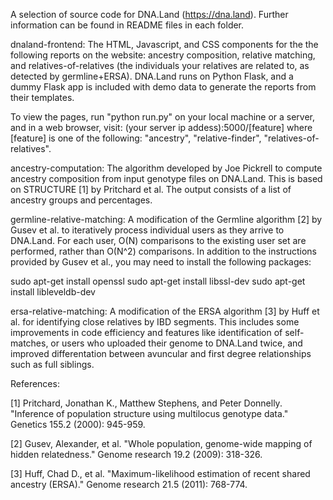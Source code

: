 A selection of source code for DNA.Land (https://dna.land). Further information can be found in README files in each folder.

dnaland-frontend:
The HTML, Javascript, and CSS components for the the following reports on the website: ancestry composition, relative matching, and relatives-of-relatives (the individuals your relatives are related to, as detected by germline+ERSA). DNA.Land runs on Python Flask, and a dummy Flask app is included with demo data to generate the reports from their templates. 

To view the pages, run "python run.py" on your local machine or a server, and in a web browser, visit: (your server ip addess):5000/[feature] where [feature] is one of the following: "ancestry", "relative-finder", "relatives-of-relatives". 


ancestry-computation:
The algorithm developed by Joe Pickrell to compute ancestry composition from input genotype files on DNA.Land. This is based on STRUCTURE [1] by Pritchard et al. The output consists of a list of ancestry groups and percentages.


germline-relative-matching:
A modification of the Germline algorithm [2] by Gusev et al. to iteratively process individual users as they arrive to DNA.Land. For each user, O(N) comparisons to the existing user set are performed, rather than O(N^2) comparisons. In addition to the instructions provided by Gusev et al., you may need to install the following packages:

sudo apt-get install openssl
sudo apt-get install libssl-dev
sudo apt-get install libleveldb-dev


ersa-relative-matching:
A modification of the ERSA algorithm [3] by Huff et al. for identifying close relatives by IBD segments. This includes some improvements in code efficiency and features like identification of self-matches, or users who uploaded their genome to DNA.Land twice, and improved differentation between avuncular and first degree relationships such as full siblings.


References:

[1] Pritchard, Jonathan K., Matthew Stephens, and Peter Donnelly. "Inference of population structure using multilocus genotype data." Genetics 155.2 (2000): 945-959.

[2] Gusev, Alexander, et al. "Whole population, genome-wide mapping of hidden relatedness." Genome research 19.2 (2009): 318-326.

[3] Huff, Chad D., et al. "Maximum-likelihood estimation of recent shared ancestry (ERSA)." Genome research 21.5 (2011): 768-774.
